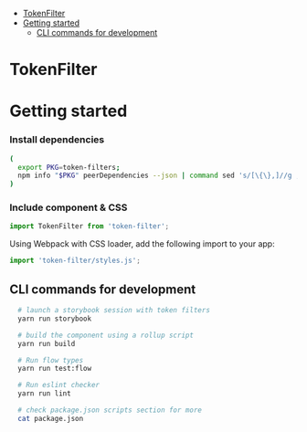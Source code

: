 <!-- START doctoc generated TOC please keep comment here to allow auto update -->
<!-- DON'T EDIT THIS SECTION, INSTEAD RE-RUN doctoc TO UPDATE -->


- [TokenFilter](#tokenfilter)
- [Getting started](#getting-started)
  - [CLI commands for development](#cli-commands-for-development)

<!-- END doctoc generated TOC please keep comment here to allow auto update -->

# TokenFilter

# Getting started

### Install dependencies

  ```sh
  (
    export PKG=token-filters;
    npm info "$PKG" peerDependencies --json | command sed 's/[\{\},]//g ; s/: /@/g; s/ *//g' | xargs npm install --save "$PKG"
  )
  ```

### Include component & CSS
```js
import TokenFilter from 'token-filter';
```

Using Webpack with CSS loader, add the following import to your app:

```js
import 'token-filter/styles.js';
```

## CLI commands for development

  ```sh
    # launch a storybook session with token filters
    yarn run storybook

    # build the component using a rollup script
    yarn run build

    # Run flow types
    yarn run test:flow

    # Run eslint checker
    yarn run lint

    # check package.json scripts section for more
    cat package.json
  ```
